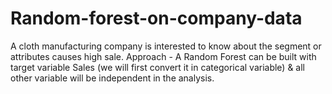 # Random-forest-on-company-data
A cloth manufacturing company is interested to know about the segment or attributes causes high sale.  Approach - A Random Forest can be built with target variable Sales (we will first convert it in categorical variable) &amp; all other variable will be independent in the analysis.  
